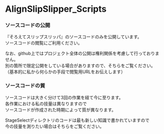 # AlignSlipSlipper_Scripts

### ソースコードの公開

『そろえてスリップスリッパ』のソースコードのみを公開しています。  
ソースコードの閲覧にご利用ください。

なお、github上ではプロジェクト全体の公開は権利関係を考慮して行っておりません。  
別の箇所で限定公開をしている場合がありますので、そちらをご覧ください。  
（基本的に私から何らかの手段で閲覧用URLをお伝えします）

### ソースコードの質

ソースコードは大きく分けて3回の作業を経て今に至ります。  
各作業における私の技量は異なりますので  
ソースコードが作成された時期によって質が異なります。

StageSelectディレクトリのコードは最も新しい知識で書かれていますので  
今の技量を測りたい場合はそちらをご覧ください。
